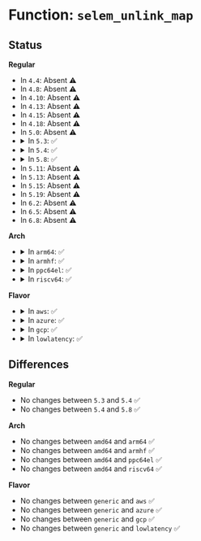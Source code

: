 # Function: <code>selem_unlink_map</code>

## Status
<b>Regular</b>
<ul>
<li>
In <code>4.4</code>: Absent ⚠️
</li>
<li>
In <code>4.8</code>: Absent ⚠️
</li>
<li>
In <code>4.10</code>: Absent ⚠️
</li>
<li>
In <code>4.13</code>: Absent ⚠️
</li>
<li>
In <code>4.15</code>: Absent ⚠️
</li>
<li>
In <code>4.18</code>: Absent ⚠️
</li>
<li>
In <code>5.0</code>: Absent ⚠️
</li>
<li>
<details>
<summary>In <code>5.3</code>: ✅</summary>

```c
void selem_unlink_map(struct bpf_sk_storage_elem *selem);
```

**Collision:** Unique Static

**Inline:** No

**Transformation:** False

**Instances:**

```
In net/core/bpf_sk_storage.c (ffffffff81952c20)
Location: net/core/bpf_sk_storage.c:220
Inline: False
Direct callers:
  - net/core/bpf_sk_storage.c:bpf_sk_storage_map_free
  - net/core/bpf_sk_storage.c:bpf_sk_storage_free
  - net/core/bpf_sk_storage.c:sk_storage_delete
  - net/core/bpf_sk_storage.c:sk_storage_update
  - net/core/bpf_sk_storage.c:sk_storage_update
```
**Symbols:**

```
ffffffff81952c20-ffffffff81952c9e: selem_unlink_map (STB_LOCAL)
```
</details>
</li>
<li>
<details>
<summary>In <code>5.4</code>: ✅</summary>

```c
void selem_unlink_map(struct bpf_sk_storage_elem *selem);
```

**Collision:** Unique Static

**Inline:** No

**Transformation:** False

**Instances:**

```
In net/core/bpf_sk_storage.c (ffffffff81988f70)
Location: net/core/bpf_sk_storage.c:222
Inline: False
Direct callers:
  - net/core/bpf_sk_storage.c:bpf_sk_storage_map_free
  - net/core/bpf_sk_storage.c:bpf_sk_storage_free
  - net/core/bpf_sk_storage.c:sk_storage_delete
  - net/core/bpf_sk_storage.c:sk_storage_update
  - net/core/bpf_sk_storage.c:sk_storage_alloc
```
**Symbols:**

```
ffffffff81988f70-ffffffff81988fee: selem_unlink_map (STB_LOCAL)
```
</details>
</li>
<li>
<details>
<summary>In <code>5.8</code>: ✅</summary>

```c
void selem_unlink_map(struct bpf_sk_storage_elem *selem);
```

**Collision:** Unique Static

**Inline:** No

**Transformation:** False

**Instances:**

```
In net/core/bpf_sk_storage.c (ffffffff81a60c10)
Location: net/core/bpf_sk_storage.c:223
Inline: False
Direct callers:
  - net/core/bpf_sk_storage.c:bpf_sk_storage_delete
  - net/core/bpf_sk_storage.c:bpf_fd_sk_storage_delete_elem
  - net/core/bpf_sk_storage.c:bpf_sk_storage_map_free
  - net/core/bpf_sk_storage.c:bpf_sk_storage_free
  - net/core/bpf_sk_storage.c:sk_storage_update
```
**Symbols:**

```
ffffffff81a60c10-ffffffff81a60c8e: selem_unlink_map (STB_LOCAL)
```
</details>
</li>
<li>
In <code>5.11</code>: Absent ⚠️
</li>
<li>
In <code>5.13</code>: Absent ⚠️
</li>
<li>
In <code>5.15</code>: Absent ⚠️
</li>
<li>
In <code>5.19</code>: Absent ⚠️
</li>
<li>
In <code>6.2</code>: Absent ⚠️
</li>
<li>
In <code>6.5</code>: Absent ⚠️
</li>
<li>
In <code>6.8</code>: Absent ⚠️
</li>
</ul>
<b>Arch</b>
<ul>
<li>
<details>
<summary>In <code>arm64</code>: ✅</summary>

```c
void selem_unlink_map(struct bpf_sk_storage_elem *selem);
```

**Collision:** Unique Static

**Inline:** No

**Transformation:** False

**Instances:**

```
In net/core/bpf_sk_storage.c (ffff800010c31288)
Location: net/core/bpf_sk_storage.c:222
Inline: False
Direct callers:
  - net/core/bpf_sk_storage.c:bpf_sk_storage_map_free
  - net/core/bpf_sk_storage.c:bpf_sk_storage_free
  - net/core/bpf_sk_storage.c:sk_storage_delete
  - net/core/bpf_sk_storage.c:sk_storage_update
  - net/core/bpf_sk_storage.c:sk_storage_alloc
```
**Symbols:**

```
ffff800010c31288-ffff800010c31384: selem_unlink_map (STB_LOCAL)
```
</details>
</li>
<li>
<details>
<summary>In <code>armhf</code>: ✅</summary>

```c
void selem_unlink_map(struct bpf_sk_storage_elem *selem);
```

**Collision:** Unique Static

**Inline:** No

**Transformation:** False

**Instances:**

```
In net/core/bpf_sk_storage.c (c0d48064)
Location: net/core/bpf_sk_storage.c:222
Inline: False
Direct callers:
  - net/core/bpf_sk_storage.c:bpf_sk_storage_map_free
  - net/core/bpf_sk_storage.c:bpf_sk_storage_free
  - net/core/bpf_sk_storage.c:sk_storage_delete
  - net/core/bpf_sk_storage.c:sk_storage_update
```
**Symbols:**

```
c0d48064-c0d480e8: selem_unlink_map (STB_LOCAL)
```
</details>
</li>
<li>
<details>
<summary>In <code>ppc64el</code>: ✅</summary>

```c
void selem_unlink_map(struct bpf_sk_storage_elem *selem);
```

**Collision:** Unique Static

**Inline:** No

**Transformation:** False

**Instances:**

```
In net/core/bpf_sk_storage.c (c000000000d2a250)
Location: net/core/bpf_sk_storage.c:222
Inline: False
Direct callers:
  - net/core/bpf_sk_storage.c:bpf_sk_storage_map_free
  - net/core/bpf_sk_storage.c:bpf_sk_storage_free
  - net/core/bpf_sk_storage.c:sk_storage_delete
  - net/core/bpf_sk_storage.c:sk_storage_update
  - net/core/bpf_sk_storage.c:sk_storage_alloc
```
**Symbols:**

```
c000000000d2a250-c000000000d2a30c: selem_unlink_map (STB_LOCAL)
```
</details>
</li>
<li>
<details>
<summary>In <code>riscv64</code>: ✅</summary>

```c
void selem_unlink_map(struct bpf_sk_storage_elem *selem);
```

**Collision:** Unique Static

**Inline:** No

**Transformation:** False

**Instances:**

```
In net/core/bpf_sk_storage.c (ffffffe0007a7056)
Location: net/core/bpf_sk_storage.c:222
Inline: False
Direct callers:
  - net/core/bpf_sk_storage.c:bpf_sk_storage_map_free
  - net/core/bpf_sk_storage.c:bpf_sk_storage_free
  - net/core/bpf_sk_storage.c:sk_storage_delete
  - net/core/bpf_sk_storage.c:sk_storage_update
  - net/core/bpf_sk_storage.c:sk_storage_alloc
```
**Symbols:**

```
ffffffe0007a7056-ffffffe0007a70cc: selem_unlink_map (STB_LOCAL)
```
</details>
</li>
</ul>
<b>Flavor</b>
<ul>
<li>
<details>
<summary>In <code>aws</code>: ✅</summary>

```c
void selem_unlink_map(struct bpf_sk_storage_elem *selem);
```

**Collision:** Unique Static

**Inline:** No

**Transformation:** False

**Instances:**

```
In net/core/bpf_sk_storage.c (ffffffff81928de0)
Location: net/core/bpf_sk_storage.c:222
Inline: False
Direct callers:
  - net/core/bpf_sk_storage.c:bpf_sk_storage_map_free
  - net/core/bpf_sk_storage.c:bpf_sk_storage_free
  - net/core/bpf_sk_storage.c:sk_storage_delete
  - net/core/bpf_sk_storage.c:sk_storage_update
  - net/core/bpf_sk_storage.c:sk_storage_alloc
```
**Symbols:**

```
ffffffff81928de0-ffffffff81928e5e: selem_unlink_map (STB_LOCAL)
```
</details>
</li>
<li>
<details>
<summary>In <code>azure</code>: ✅</summary>

```c
void selem_unlink_map(struct bpf_sk_storage_elem *selem);
```

**Collision:** Unique Static

**Inline:** No

**Transformation:** False

**Instances:**

```
In net/core/bpf_sk_storage.c (ffffffff818e2b90)
Location: net/core/bpf_sk_storage.c:222
Inline: False
Direct callers:
  - net/core/bpf_sk_storage.c:bpf_sk_storage_map_free
  - net/core/bpf_sk_storage.c:bpf_sk_storage_free
  - net/core/bpf_sk_storage.c:sk_storage_delete
  - net/core/bpf_sk_storage.c:sk_storage_update
  - net/core/bpf_sk_storage.c:sk_storage_alloc
```
**Symbols:**

```
ffffffff818e2b90-ffffffff818e2c0e: selem_unlink_map (STB_LOCAL)
```
</details>
</li>
<li>
<details>
<summary>In <code>gcp</code>: ✅</summary>

```c
void selem_unlink_map(struct bpf_sk_storage_elem *selem);
```

**Collision:** Unique Static

**Inline:** No

**Transformation:** False

**Instances:**

```
In net/core/bpf_sk_storage.c (ffffffff81979f70)
Location: net/core/bpf_sk_storage.c:222
Inline: False
Direct callers:
  - net/core/bpf_sk_storage.c:bpf_sk_storage_map_free
  - net/core/bpf_sk_storage.c:bpf_sk_storage_free
  - net/core/bpf_sk_storage.c:sk_storage_delete
  - net/core/bpf_sk_storage.c:sk_storage_update
  - net/core/bpf_sk_storage.c:sk_storage_alloc
```
**Symbols:**

```
ffffffff81979f70-ffffffff81979fee: selem_unlink_map (STB_LOCAL)
```
</details>
</li>
<li>
<details>
<summary>In <code>lowlatency</code>: ✅</summary>

```c
void selem_unlink_map(struct bpf_sk_storage_elem *selem);
```

**Collision:** Unique Static

**Inline:** No

**Transformation:** False

**Instances:**

```
In net/core/bpf_sk_storage.c (ffffffff8199c4a0)
Location: net/core/bpf_sk_storage.c:222
Inline: False
Direct callers:
  - net/core/bpf_sk_storage.c:bpf_sk_storage_map_free
  - net/core/bpf_sk_storage.c:bpf_sk_storage_free
  - net/core/bpf_sk_storage.c:sk_storage_delete
  - net/core/bpf_sk_storage.c:sk_storage_update
  - net/core/bpf_sk_storage.c:sk_storage_alloc
```
**Symbols:**

```
ffffffff8199c4a0-ffffffff8199c51e: selem_unlink_map (STB_LOCAL)
```
</details>
</li>
</ul>

## Differences
<b>Regular</b>
<ul>
<li>
No changes between <code>5.3</code> and <code>5.4</code> ✅
</li>
<li>
No changes between <code>5.4</code> and <code>5.8</code> ✅
</li>
</ul>
<b>Arch</b>
<ul>
<li>
No changes between <code>amd64</code> and <code>arm64</code> ✅
</li>
<li>
No changes between <code>amd64</code> and <code>armhf</code> ✅
</li>
<li>
No changes between <code>amd64</code> and <code>ppc64el</code> ✅
</li>
<li>
No changes between <code>amd64</code> and <code>riscv64</code> ✅
</li>
</ul>
<b>Flavor</b>
<ul>
<li>
No changes between <code>generic</code> and <code>aws</code> ✅
</li>
<li>
No changes between <code>generic</code> and <code>azure</code> ✅
</li>
<li>
No changes between <code>generic</code> and <code>gcp</code> ✅
</li>
<li>
No changes between <code>generic</code> and <code>lowlatency</code> ✅
</li>
</ul>
